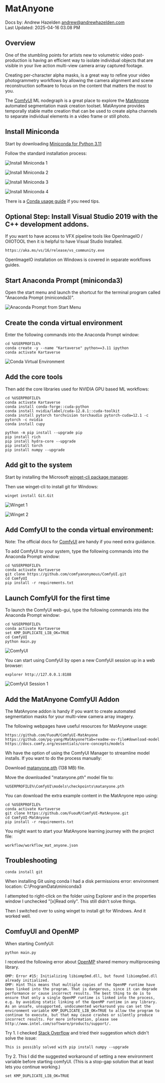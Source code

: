 # MatAnyone

Docs by: Andrew Hazelden <andrew@andrewhazelden.com>  
Last Updated: 2025-04-16 03.08 PM  

## Overview

One of the stumbling points for artists new to volumetric video post-production is having an efficient way to isolate individual objects that are visible in your live action multi-view camera array captured footage.

Creating per-character alpha masks, is a great way to refine your video photogrammetry workflows by allowing the camera alignment and scene reconstruction software to focus on the content that matters the most to you.

The [ComfyUI](https://github.com/comfyanonymous/ComfyUI) ML nodegraph is a great place to explore the [MatAnyone](https://github.com/FuouM/ComfyUI-MatAnyone) automated segmentation mask creation toolset. MatAnyone provides temporally stable matte creation that can be used to create alpha channels to separate individual elements in a video frame or still photo. 
## Install Miniconda

Start by downloading [Miniconda for Python 3.11](https://repo.anaconda.com/miniconda/Miniconda3-py311_23.9.0-0-Windows-x86_64.exe
)
	
Follow the standard installation process:

![Install Miniconda 1](Images/miniconda-1.png)

![Install Miniconda 2](Images/miniconda-2.png)

![Install Miniconda 3](Images/miniconda-3.png)

![Install Miniconda 4](Images/miniconda-4.png)

There is a [Conda usage guide](https://docs.conda.io/projects/conda/en/latest/user-guide/getting-started.html) if you need tips.
	

## Optional Step: Install Visual Studio 2019 with the C++ development addons.

If you want to have access to VFX pipeline tools like OpenImageIO / OIIOTOOL then it is helpful to have Visual Studio Installed.

	https://aka.ms/vs/16/release/vs_community.exe

OpenImageIO installation on Windows is covered in separate workflows guides.

## Start Anaconda Prompt (miniconda3)

Open the start menu and launch the shortcut for the terminal program called "Anaconda Prompt (miniconda3)".

![Anaconda Prompt from Start Menu](Images/anaconda-prompt.png)

## Create the conda virtual environment

Enter the following commands into the Anaconda Prompt window:

	cd %USERPROFILE%
	conda create -y --name "Kartaverse" python==3.11 ipython
	conda activate Kartaverse

![Conda Virtual Environment](Images/miniconda-activate.png)

## Add the core tools

Then add the core libraries used for NVIDIA GPU based ML workflows:

	cd %USERPROFILE%
	conda activate Kartaverse
	conda install conda-forge::cuda-python
	conda install nvidia/label/cuda-12.8.1::cuda-toolkit
	conda install pytorch torchvision torchaudio pytorch-cuda=12.1 -c pytorch -c nvidia
	conda install cupy

	python -m pip install --upgrade pip
	pip install rich
	pip install hydra-core --upgrade
	pip install torch
	pip install numpy --upgrade

## Add git to the system

Start by installing the Microsoft [winget-cli package manager](https://apps.microsoft.com/detail/9nblggh4nns1?hl=en-US&gl=CA).

Then use winget-cli to install git for Windows:

	winget install Git.Git

![Winget 1](Images/winget-git-1.png)

![Winget 2](Images/winget-git-2.png)

## Add ComfyUI to the conda virtual environment:

Note: The official docs for [ComfyUI](https://docs.comfy.org/installation/manual_install) are handy if you need extra guidance.

To add ComfyUI to your system, type the following commands into the Anaconda Prompt window:

	cd %USERPROFILE%
	conda activate Kartaverse
	git clone https://github.com/comfyanonymous/ComfyUI.git
	cd ComfyUI
	pip install -r requirements.txt

## Launch ComfyUI for the first time

To launch the ComfyUI web-gui, type the following commands into the Anaconda Prompt window:

	cd %USERPROFILE%
	conda activate Kartaverse
	set KMP_DUPLICATE_LIB_OK=TRUE
	cd ComfyUI
	python main.py

![ComfyUI](Images/comfyui-1.png)

You can start using ComfyUI by open a new ComfyUI session up in a web browser:

	explorer http://127.0.0.1:8188

![ComfyUI Session 1](Images/comfyui-2.png)

## Add the MatAnyone ComfyUI Addon

The MatAnyone addon is handy if you want to create automated segmentation masks for your multi-view camera array imagery.

The following webpages have useful resources for MatAnyone usage:

	https://github.com/FuouM/ComfyUI-MatAnyone
	https://github.com/pq-yang/MatAnyone?tab=readme-ov-file#download-model
	https://docs.comfy.org/essentials/core-concepts/models

Wh have the option of using the ComfyUI Manager to streamline model installs. If you want to do the process manually:

Download [matanyone.pth](https://github.com/pq-yang/MatAnyone/releases/download/v1.0.0/matanyone.pth) (138 MB) file.
	
Move the downloaded "matanyone.pth" model file to:

	%USERPROFILE%\ComfyUI\models\checkpoints\matanyone.pth

You can download the extra example content in the MatAnyone repo using:

	cd %USERPROFILE%
	conda activate Kartaverse
	git clone https://github.com/FuouM/ComfyUI-MatAnyone.git
	cd ComfyUI-MatAnyone
	pip install -r requirements.txt

You might want to start your MatAnyone learning journey with the project file:

	workflow/workflow_mat_anyone.json

## Troubleshooting

	conda install git

When installing Git using conda I had a disk permissions error:
  environment location: C:\ProgramData\miniconda3

I attempted to right-click on the folder using Explorer and in the properties window I unchecked "[x]Read only". This still didn't solve things.

Then I switched over to using winget to install git for Windows. And it worked well.

## ComfuyUI and OpenMP

When starting ComfyUI:

	python main.py

I received the following error about [OpenMP](https://en.wikipedia.org/wiki/OpenMP) shared memory multiprocesing library.

	OMP: Error #15: Initializing libiomp5md.dll, but found libiomp5md.dll already initialized.
	OMP: Hint This means that multiple copies of the OpenMP runtime have been linked into the program. That is dangerous, since it can degrade performance or cause incorrect results. The best thing to do is to ensure that only a single OpenMP runtime is linked into the process, e.g. by avoiding static linking of the OpenMP runtime in any library. As an unsafe, unsupported, undocumented workaround you can set the environment variable KMP_DUPLICATE_LIB_OK=TRUE to allow the program to continue to execute, but that may cause crashes or silently produce incorrect results. For more information, please see http://www.intel.com/software/products/support/.


Try 1. I checked [Stack Overflow](https://stackoverflow.com/questions/64209238/error-15-initializing-libiomp5md-dll-but-found-libiomp5md-dll-already-initial
) and tried their suggestion which didn't solve the issue:

	This is possibly solved with pip install numpy --upgrade

Try 2. This I did the suggested workaround of setting a new environment variable before starting comfyUI. (This is a stop-gap solution that at least lets you continue working.)

	set KMP_DUPLICATE_LIB_OK=TRUE
